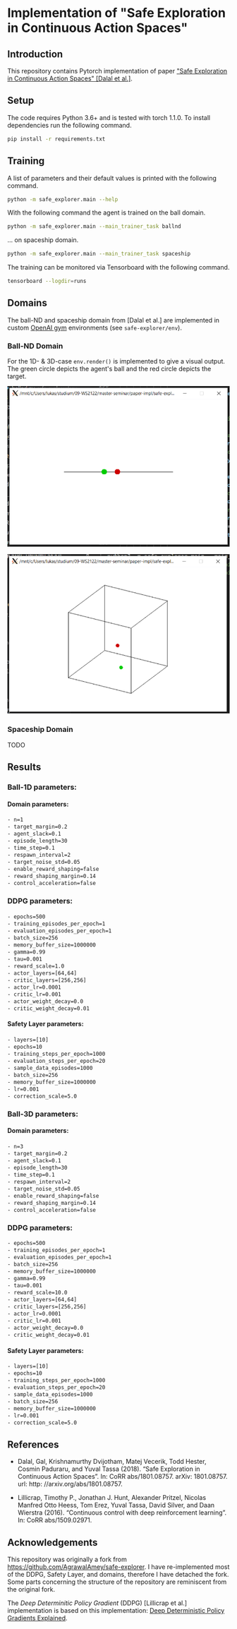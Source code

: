 # Implementation of "Safe Exploration in Continuous Action Spaces"

## Introduction

This repository contains Pytorch implementation of paper ["Safe Exploration in Continuous Action Spaces" [Dalal et al.]](https://arxiv.org/pdf/1801.08757.pdf). 

## Setup

The code requires Python 3.6+ and is tested with torch 1.1.0. To install dependencies run the following command.
```sh
pip install -r requirements.txt
```

## Training

A list of parameters and their default values is printed with the following command.
```sh
python -m safe_explorer.main --help
```

With the following command the agent is trained on the ball domain.
```sh
python -m safe_explorer.main --main_trainer_task ballnd
```
... on spaceship domain.
```sh
python -m safe_explorer.main --main_trainer_task spaceship
```

The training can be monitored via Tensorboard with the following command.
```sh
tensorboard --logdir=runs
```

## Domains

The ball-ND and spaceship domain from [Dalal et al.] are implemented in custom [OpenAI gym](https://gym.openai.com/) environments (see ```safe-explorer/env```).

### Ball-ND Domain

For the 1D- & 3D-case ```env.render()``` is implemented to give a visual output. The green circle depicts the agent's ball and the red circle depicts the target.

![Ball1D render](images/ball1d.png)

![Ball3D render](images/ball3d.png)

### Spaceship Domain

TODO

## Results

### Ball-1D parameters:

#### Domain parameters:
```
- n=1
- target_margin=0.2
- agent_slack=0.1
- episode_length=30
- time_step=0.1
- respawn_interval=2
- target_noise_std=0.05
- enable_reward_shaping=false
- reward_shaping_margin=0.14  
- control_acceleration=false     
```
### DDPG parameters:
```
- epochs=500
- training_episodes_per_epoch=1
- evaluation_episodes_per_epoch=1
- batch_size=256
- memory_buffer_size=1000000
- gamma=0.99
- tau=0.001 
- reward_scale=1.0
- actor_layers=[64,64]
- critic_layers=[256,256]
- actor_lr=0.0001
- critic_lr=0.001
- actor_weight_decay=0.0
- critic_weight_decay=0.01
```
#### Safety Layer parameters:
```
- layers=[10]
- epochs=10
- training_steps_per_epoch=1000
- evaluation_steps_per_epoch=20
- sample_data_episodes=1000
- batch_size=256
- memory_buffer_size=1000000
- lr=0.001
- correction_scale=5.0
```
### Ball-3D parameters:

#### Domain parameters:
```
- n=3
- target_margin=0.2
- agent_slack=0.1
- episode_length=30
- time_step=0.1
- respawn_interval=2
- target_noise_std=0.05
- enable_reward_shaping=false
- reward_shaping_margin=0.14  
- control_acceleration=false     
```
### DDPG parameters:
```
- epochs=500
- training_episodes_per_epoch=1
- evaluation_episodes_per_epoch=1
- batch_size=256
- memory_buffer_size=1000000
- gamma=0.99
- tau=0.001 
- reward_scale=10.0
- actor_layers=[64,64]
- critic_layers=[256,256]
- actor_lr=0.0001
- critic_lr=0.001
- actor_weight_decay=0.0
- critic_weight_decay=0.01
```
#### Safety Layer parameters:
```
- layers=[10]
- epochs=10
- training_steps_per_epoch=1000
- evaluation_steps_per_epoch=20
- sample_data_episodes=1000
- batch_size=256
- memory_buffer_size=1000000
- lr=0.001
- correction_scale=5.0
```
## References
- Dalal, Gal, Krishnamurthy Dvijotham, Matej Vecerik, Todd Hester, Cosmin Paduraru, and Yuval Tassa (2018). “Safe Exploration in Continuous Action Spaces”. In: CoRR abs/1801.08757. arXiv: 1801.08757. url: http: //arxiv.org/abs/1801.08757.

- Lillicrap, Timothy P., Jonathan J. Hunt, Alexander Pritzel, Nicolas Manfred Otto Heess, Tom Erez, Yuval Tassa, David Silver, and Daan Wierstra (2016). “Continuous control with deep reinforcement learning”. In: CoRR abs/1509.02971.

## Acknowledgements

This repository was originally a fork from https://github.com/AgrawalAmey/safe-explorer. I have re-implemented most of the DDPG, Safety Layer, and domains, therefore I have detached the fork. Some parts concerning the structure of the repository are reminiscent from the original fork.

The *Deep Determinitic Policy Gradient* (DDPG) [Lillicrap et al.] implementation is based on this implementation: [Deep Deterministic Policy Gradients Explained](https://towardsdatascience.com/deep-deterministic-policy-gradients-explained-2d94655a9b7b).
